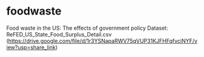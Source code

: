 # foodwaste
Food waste in the US: The effects of government policy
Dataset: ReFED_US_State_Food_Surplus_Detail.csv (https://drive.google.com/file/d/1r3YSNapaRWV75qVUP31KJFHFqfvciNYF/view?usp=share_link)
